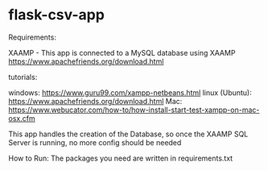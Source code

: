 # flask-csv-app

Requirements:

XAAMP - This app is connected to a MySQL database using XAAMP 
https://www.apachefriends.org/download.html

tutorials:

windows: https://www.guru99.com/xampp-netbeans.html
linux (Ubuntu): https://www.apachefriends.org/download.html
Mac: https://www.webucator.com/how-to/how-install-start-test-xampp-on-mac-osx.cfm

This app handles the creation of the Database, so once the XAAMP SQL Server is running, no more config should be needed

How to Run:
The packages you need are written in requirements.txt
